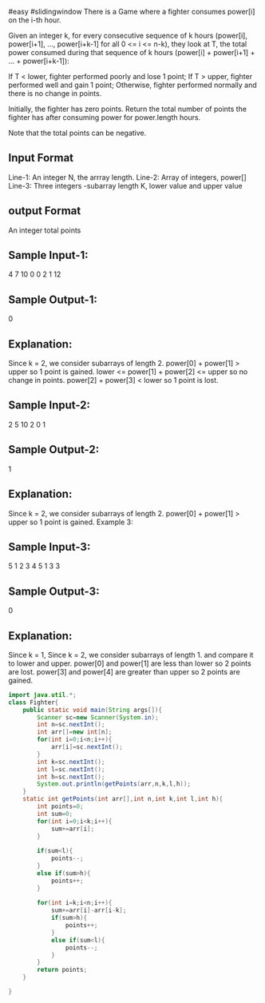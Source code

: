 #easy
#slidingwindow 
There is a Game where a fighter consumes power[i] on the i-th hour. 

Given an integer k, for every consecutive sequence of k hours (power[i], 
power[i+1], ..., power[i+k-1] for all 0 <= i <= n-k), they look at T, 
the total power consumed during that sequence of k hours (power[i] + 
power[i+1] + ... + power[i+k-1]):

If T < lower, fighter performed poorly and lose 1 point; 
If T > upper, fighter performed well and gain 1 point;
Otherwise, fighter performed normally and there is no change in points.

Initially, the fighter has zero points. Return the total number of points the 
fighter has after consuming power for power.length hours.

Note that the total points can be negative.

 
Input Format
--------------
Line-1: An integer N, the arrray length.
Line-2: Array of integers, power[]
Line-3: Three integers -subarray length K, lower value and upper value

output Format
--------------
An integer total points

Sample Input-1:
---------------
4
7 10 0 0
2 1 12

Sample Output-1:
----------------
0

Explanation:
------------
Since k = 2, we consider subarrays of length 2.
power[0] + power[1] > upper so 1 point is gained.
lower <= power[1] + power[2] <= upper so no change in points.
power[2] + power[3] < lower so 1 point is lost.


Sample Input-2:
---------------
2
5 10
2 0 1

Sample Output-2:
----------------
1

Explanation:
------------
Since k = 2, we consider subarrays of length 2.
power[0] + power[1] > upper so 1 point is gained.
Example 3:

Sample Input-3:
---------------
5
1 2 3 4 5
1 3 3

Sample Output-3:
----------------
0

Explanation:
------------
Since k = 1, Since k = 2, we consider subarrays of length 1. and compare it 
to lower and upper. power[0] and power[1] are less than lower so 2 points are lost. 
power[3] and power[4] are greater than upper so 2 points are gained.

```java
import java.util.*;
class Fighter{
    public static void main(String args[]){
        Scanner sc=new Scanner(System.in);
        int n=sc.nextInt();
        int arr[]=new int[n];
        for(int i=0;i<n;i++){
            arr[i]=sc.nextInt();
        }
        int k=sc.nextInt();
        int l=sc.nextInt();
        int h=sc.nextInt();
        System.out.println(getPoints(arr,n,k,l,h));
    }
    static int getPoints(int arr[],int n,int k,int l,int h){
        int points=0;
        int sum=0;
        for(int i=0;i<k;i++){
            sum+=arr[i];
        }
        
        if(sum<l){
            points--;
        }
        else if(sum>h){
            points++;
        }
        
        for(int i=k;i<n;i++){
            sum+=arr[i]-arr[i-k];
            if(sum>h){
                points++;
            }
            else if(sum<l){
                points--;
            }
        }
        return points;
    }

}
```